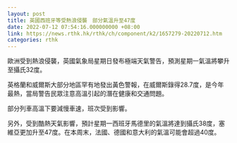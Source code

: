 ```yaml
---
layout: post
title: 英國西班牙等受熱浪侵襲　部分氣溫升至47度
date: 2022-07-12 07:54:16.000000000 +08:00
link: https://news.rthk.hk/rthk/ch/component/k2/1657279-20220712.htm
categories: rthk
---
```


歐洲受到熱浪侵襲，英國氣象局星期日發布極端天氣警告，預測星期一氣溫將攀升至攝氏32度。

英格蘭和威爾斯大部分地區罕有地發出黃色警報，在威爾斯錄得28.7度，是今年最熱，當局警告民眾注意高溫引起的潛在健康和交通問題。

部分列車高溫下要減慢車速，班次受到影響。

另外，受到酷熱天氣影響，預計星期一西班牙馬德里的氣溫將達到攝氏38度，塞維亞更加升至47度。在本周末，法國、德國和意大利的氣溫可能會超過40度。
